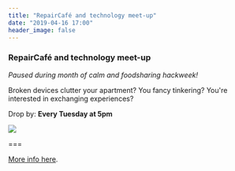 ```yaml
---
title: "RepairCafé and technology meet-up"
date: "2019-04-16 17:00"
header_image: false
---
```


### RepairCafé and technology meet-up

_Paused during month of calm and foodsharing hackweek!_

Broken devices clutter your apartment? You fancy tinkering? You're interested in exchanging experiences?

Drop by: **Every Tuesday at 5pm**

![](rclogo.jpg)

===

[More info here](../../about/repaircafe).
